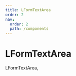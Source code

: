 ```yaml
---
title: LFormTextArea
order: 2
nav:
  order: 2
  path: /components
---
```


# LFormTextArea

LFormTextArea,

<code src='./demos/Demo1.tsx'>
